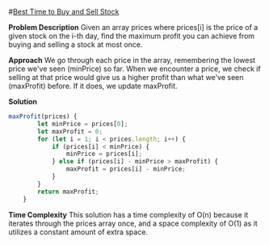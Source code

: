 #[Best Time to Buy and Sell Stock](https://leetcode.com/problems/best-time-to-buy-and-sell-stock/ "Best Time to Buy and Sell Stock")

**Problem Description**
Given an array prices where prices[i] is the price of a given stock on the i-th day, find the maximum profit you can achieve from buying and selling a stock at most once.

**Approach**
We go through each price in the array, remembering the lowest price we've seen (minPrice) so far. When we encounter a price, we check if selling at that price would give us a higher profit than what we've seen (maxProfit) before. If it does, we update maxProfit.

**Solution**
```javascript
maxProfit(prices) {
        let minPrice = prices[0]; 
        let maxProfit = 0; 
        for (let i = 1; i < prices.length; i++) {
            if (prices[i] < minPrice) {
                minPrice = prices[i]; 
            } else if (prices[i] - minPrice > maxProfit) {
                maxProfit = prices[i] - minPrice; 
            }
        }
        return maxProfit;
    }
```

**Time Complexity**
This solution has a time complexity of O(n) because it iterates through the prices array once, and a space complexity of O(1) as it utilizes a constant amount of extra space.
